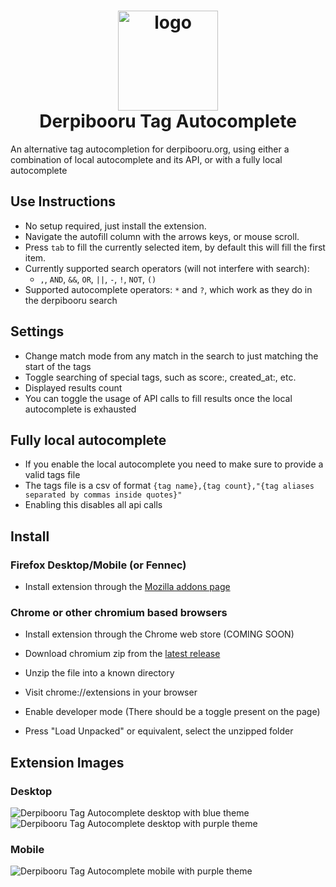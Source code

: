 <h1 align="center"><a href="#"><img src="https://github.com/usyless/Derpibooru-Tag-Autocomplete/blob/main/src/icons/icon.svg?raw=true" width="160" height="160" alt="logo"></a><br>Derpibooru Tag Autocomplete</h1>

An alternative tag autocompletion for derpibooru.org, using either a combination of local autocomplete and its API, or with a fully local autocomplete

## Use Instructions
- No setup required, just install the extension.
- Navigate the autofill column with the arrows keys, or mouse scroll.
- Press `tab` to fill the currently selected item, by default this will fill the first item.
- Currently supported search operators (will not interfere with search):
  - `,`, `AND`, `&&`, `OR`, `||`, `-`, `!`, `NOT`, `()`
- Supported autocomplete operators: `*` and `?`, which work as they do in the derpibooru search

## Settings
- Change match mode from any match in the search to just matching the start of the tags
- Toggle searching of special tags, such as score:, created_at:, etc.
- Displayed results count
- You can toggle the usage of API calls to fill results once the local autocomplete is exhausted

## Fully local autocomplete
- If you enable the local autocomplete you need to make sure to provide a valid tags file
- The tags file is a csv of format `{tag name},{tag count},"{tag aliases separated by commas inside quotes}"`
- Enabling this disables all api calls

## Install
### Firefox Desktop/Mobile (or Fennec)
- Install extension through the [Mozilla addons page ](https://addons.mozilla.org/en-GB/firefox/addon/derpibooru-tag-autocomplete/)
### Chrome or other chromium based browsers
- Install extension through the Chrome web store (COMING SOON)


- Download chromium zip from the [latest release](https://github.com/usyless/Derpibooru-Tag-Autocomplete/releases/latest)
- Unzip the file into a known directory
- Visit chrome://extensions in your browser
- Enable developer mode (There should be a toggle present on the page)
- Press "Load Unpacked" or equivalent, select the unzipped folder

## Extension Images
### Desktop
![Derpibooru Tag Autocomplete desktop with blue theme](https://github.com/usyless/Derpibooru-Tag-Autocomplete/blob/main/assets/desktop_blue.png?raw=true)
![Derpibooru Tag Autocomplete desktop with purple theme](https://github.com/usyless/Derpibooru-Tag-Autocomplete/blob/main/assets/desktop_purple.png?raw=true)
### Mobile
![Derpibooru Tag Autocomplete mobile with purple theme](https://github.com/usyless/Derpibooru-Tag-Autocomplete/blob/main/assets/mobile_purple.png?raw=true)
